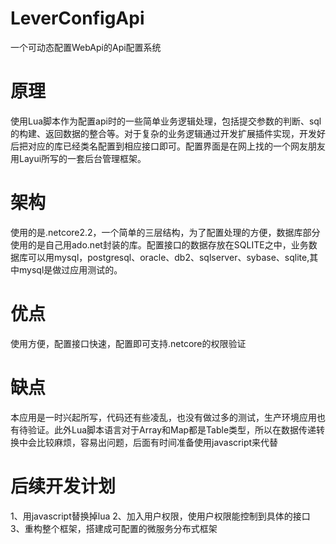 # LeverConfigApi
一个可动态配置WebApi的Api配置系统

# 原理
使用Lua脚本作为配置api时的一些简单业务逻辑处理，包括提交参数的判断、sql的构建、返回数据的整合等。对于复杂的业务逻辑通过开发扩展插件实现，开发好后把对应的库已经类名配置到相应接口即可。配置界面是在网上找的一个网友朋友用Layui所写的一套后台管理框架。

# 架构
使用的是.netcore2.2，一个简单的三层结构，为了配置处理的方便，数据库部分使用的是自己用ado.net封装的库。配置接口的数据存放在SQLITE之中，业务数据库可以用mysql，postgresql、oracle、db2、sqlserver、sybase、sqlite,其中mysql是做过应用测试的。

# 优点
使用方便，配置接口快速，配置即可支持.netcore的权限验证

# 缺点
本应用是一时兴起所写，代码还有些凌乱，也没有做过多的测试，生产环境应用也有待验证。此外Lua脚本语言对于Array和Map都是Table类型，所以在数据传递转换中会比较麻烦，容易出问题，后面有时间准备使用javascript来代替

# 后续开发计划
1、用javascript替换掉lua
2、加入用户权限，使用户权限能控制到具体的接口
3、重构整个框架，搭建成可配置的微服务分布式框架
